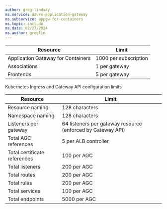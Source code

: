 ```yaml
---
author: greg-lindsay
ms.service: azure-application-gateway
ms.subservice: appgw-for-containers
ms.topic: include
ms.date: 02/27/2024
ms.author: greglin
---
```

| Resource | Limit |
| --- | --- |
| Application Gateway for Containers | 1000 per subscription |
| Associations | 1 per gateway |
| Frontends | 5 per gateway |

Kubernetes Ingress and Gateway API configuration limits

| Resource | Limit |
| --- | --- |
| Resource naming | 128 characters |
| Namespace naming | 128 characters |
| Listeners per gateway | 64 listeners per gateway resource (enforced by Gateway API) |
| Total AGC references | 5 per ALB controller |
| Total certificate references | 100 per AGC |
| Total listeners | 200 per AGC |
| Total routes | 200 per AGC |
| Total rules | 200 per AGC |
| Total services | 100 per AGC |
| Total endpoints | 5000 per AGC |
